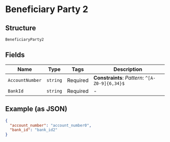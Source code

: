 
# Beneficiary Party 2

## Structure

`BeneficiaryParty2`

## Fields

| Name | Type | Tags | Description |
|  --- | --- | --- | --- |
| `AccountNumber` | `string` | Required | **Constraints**: *Pattern*: `^[A-Z0-9]{6,34}$` |
| `BankId` | `string` | Required | - |

## Example (as JSON)

```json
{
  "account_number": "account_number0",
  "bank_id": "bank_id2"
}
```

